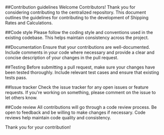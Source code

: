 ##Contribution guidelines
Welcome Contributors!
Thank you for considering contributing to the centralized repository. This document outlines the guidelines for contributing to the development of Shipping Rates and Calculations.

##Code style
Please follow the coding style and conventions used in the existing codebase. This helps maintain consistency across the project.

##Documentation
Ensure that your contributions are well-documented. Include comments in your code where necessary and provide a clear and concise description of your changes in the pull request.

##Testing
Before submitting a pull request, make sure your changes have been tested thoroughly. Include relevant test cases and ensure that existing tests pass.

##Issue tracker
Check the issue tracker for any open issues or feature requests. If you're working on something, please comment on the issue to let others know.

##Code review
All contributions will go through a code review process. Be open to feedback and be willing to make changes if necessary. Code reviews help maintain code quality and consistency.

Thank you for your contribution!
